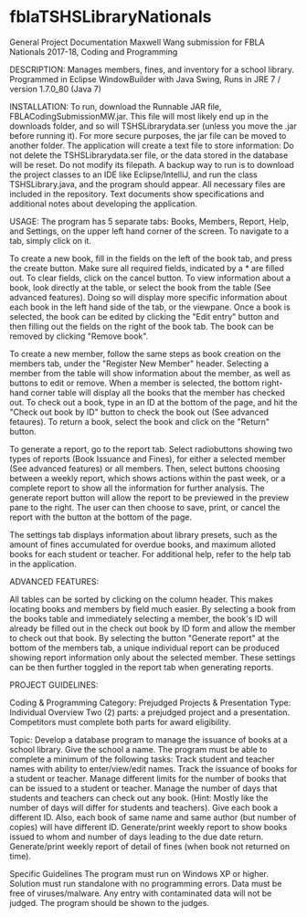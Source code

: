 # fblaTSHSLibraryNationals
General Project Documentation
Maxwell Wang submission for FBLA Nationals 2017-18, Coding and Programming

DESCRIPTION: 
Manages members, fines, and inventory for a school library.
Programmed in Eclipse WindowBuilder with Java Swing, Runs in JRE 7 / version 1.7.0_80 (Java 7)

INSTALLATION:
To run, download the Runnable JAR file, FBLACodingSubmissionMW.jar. 
This file will most likely end up in the downloads folder, and so will TSHSLibrarydata.ser (unless you move the .jar before running it). For more secure purposes, the jar file can be moved to another folder.
The application will create a text file to store information: Do not delete the TSHSLibrarydata.ser file, or the data stored in the database will be reset. Do not modify its filepath. 
A backup way to run is to download the project classes to an IDE like Eclipse/IntelliJ, and run the class TSHSLibrary.java, and the program should appear. 
All necessary files are included in the repository. 
Text documents show specifications and additional notes about developing the application.

USAGE:
The program has 5 separate tabs: Books, Members, Report, Help, and Settings, on the upper left hand corner of the screen. To navigate to a tab, simply click on it.

To create a new book, fill in the fields on the left of the book tab, and press the create button. 
Make sure all required fields, indicated by a * are filled out. To clear fields, click on the cancel button.
To view information about a book, look directly at the table, or select the book from the table (See advanced features). 
Doing so will display more specific information about each book in the left hand side of the tab, or the viewpane.
Once a book is selected, the book can be edited by clicking the "Edit entry" button and then filling out the fields on the right of the book tab. The book can be removed by clicking "Remove book".

To create a new member, follow the same steps as book creation on the members tab, under the "Register New Member" header.
Selecting a member from the table will show information about the member, as well as buttons to edit or remove.
When a member is selected, the bottom right-hand corner table will display all the books that the member has checked out.
To check out a book, type in an ID at the bottom of the page, and hit the "Check out book by ID" button to check the book out (See advanced fetaures). To return a book, select the book and click on the "Return" button.

To generate a report, go to the report tab. Select radiobuttons showing two types of reports (Book Issuance and Fines), for either a selected member (See advanced features) or all members. Then, select buttons choosing between a weekly report, which shows actions within the past week, or a complete report to show all the information for further analysis.
The generate report button will allow the report to be previewed in the preview pane to the right.
The user can then choose to save, print, or cancel the report with the button at the bottom of the page.

The settings tab displays information about library presets, such as the amount of fines accumulated for overdue books, and maximum alloted books for each student or teacher.
For additional help, refer to the help tab in the application.

ADVANCED FEATURES:

All tables can be sorted by clicking on the column header. This makes locating books and members by field much easier.
By selecting a book from the books table and immediately selecting a member, the book's ID will already be filled out in the check out book by ID form and allow the member to check out that book.
By selecting the button "Generate report" at the bottom of the members tab, a unique individual report can be produced showing report information only about the selected member. These settings can be then further toggled in the report tab when generating reports.

PROJECT GUIDELINES:

Coding & Programming Category: Prejudged Projects & Presentation Type: Individual Overview Two (2) parts: a prejudged project and a presentation. Competitors must complete both parts for award eligibility.

Topic: Develop a database program to manage the issuance of books at a school library. Give the school a name. The program must be able to complete a minimum of the following tasks: 
Track student and teacher names with ability to enter/view/edit names. 
Track the issuance of books for a student or teacher. 
Manage different limits for the number of books that can be issued to a student or teacher. 
Manage the number of days that students and teachers can check out any book. (Hint: Mostly like the number of days will differ for students and teachers). 
Give each book a different ID. Also, each book of same name and same author (but number of copies) will have different ID. 
Generate/print weekly report to show books issued to whom and number of days leading to the due date return. 
Generate/print weekly report of detail of fines (when book not returned on time).

Specific Guidelines 
The program must run on Windows XP or higher. Solution must run standalone with no programming errors. Data must be free of viruses/malware. Any entry with contaminated data will not be judged. The program should be shown to the judges.
